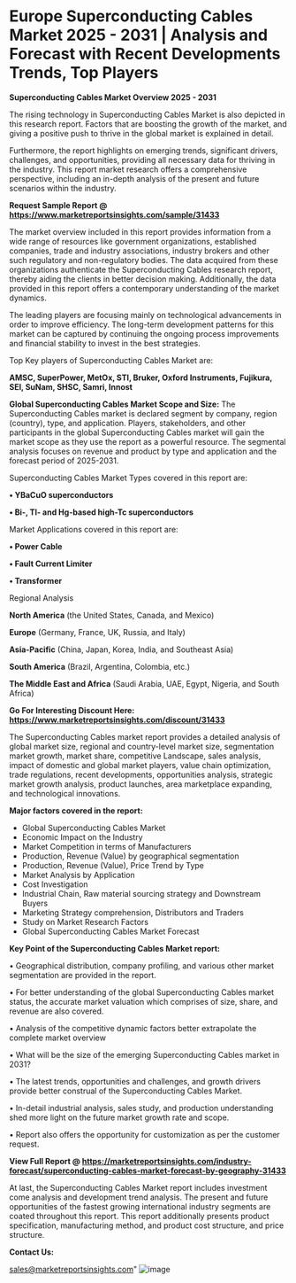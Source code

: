  # Europe Superconducting Cables Market 2025 - 2031 | Analysis and Forecast with Recent Developments Trends, Top Players

<Strong> Superconducting Cables Market Overview 2025 - 2031</strong>

The rising technology in Superconducting Cables Market is also depicted in this research report. Factors that are boosting the growth of the market, and giving a positive push to thrive in the global market is explained in detail.

Furthermore, the report highlights on emerging trends, significant drivers, challenges, and opportunities, providing all necessary data for thriving in the industry. This report market research offers a comprehensive perspective, including an in-depth analysis of the present and future scenarios within the industry.

<strong>Request Sample Report @ <a href=https://www.marketreportsinsights.com/sample/31433>https://www.marketreportsinsights.com/sample/31433</a></strong>

The market overview included in this report provides information from a wide range of resources like government organizations, established companies, trade and industry associations, industry brokers and other such regulatory and non-regulatory bodies. The data acquired from these organizations authenticate the Superconducting Cables research report, thereby aiding the clients in better decision making. Additionally, the data provided in this report offers a contemporary understanding of the market dynamics.

The leading players are focusing mainly on technological advancements in order to improve efficiency. The long-term development patterns for this market can be captured by continuing the ongoing process improvements and financial stability to invest in the best strategies.

Top Key players of Superconducting Cables Market are:

<strong>AMSC, SuperPower, MetOx, STI, Bruker, Oxford Instruments, Fujikura, SEI, SuNam, SHSC, Samri, Innost</strong>

<strong><b>Global Superconducting Cables Market Scope and Size:</b></strong>
The Superconducting Cables market is declared segment by company, region (country), type, and application. Players, stakeholders, and other participants in the global Superconducting Cables market will gain the market scope as they use the report as a powerful resource. The segmental analysis focuses on revenue and product by type and application and the forecast period of 2025-2031.

Superconducting Cables Market Types covered in this report are:

<strong>• YBaCuO superconductors

• Bi-, Tl- and Hg-based high-Tc superconductors</strong>

Market Applications covered in this report are:

<strong>• Power Cable

• Fault Current Limiter

• Transformer</strong> 

Regional Analysis

<strong>North America</strong> (the United States, Canada, and Mexico)

<strong>Europe</strong> (Germany, France, UK, Russia, and Italy)

<strong>Asia-Pacific</strong> (China, Japan, Korea, India, and Southeast Asia)

<strong>South America</strong> (Brazil, Argentina, Colombia, etc.)

<strong>The Middle East and Africa</strong> (Saudi Arabia, UAE, Egypt, Nigeria, and South Africa)

<strong>Go For Interesting Discount Here: <a href=https://www.marketreportsinsights.com/discount/31433>https://www.marketreportsinsights.com/discount/31433</a></strong>

The Superconducting Cables market report provides a detailed analysis of global market size, regional and country-level market size, segmentation market growth, market share, competitive Landscape, sales analysis, impact of domestic and global market players, value chain optimization, trade regulations, recent developments, opportunities analysis, strategic market growth analysis, product launches, area marketplace expanding, and technological innovations.

<strong><b>Major factors covered in the report:</b></strong>
<ul>
  <li>Global Superconducting Cables Market </li>
  <li>Economic Impact on the Industry</li>
  <li>Market Competition in terms of Manufacturers</li>
  <li>Production, Revenue (Value) by geographical segmentation</li>
  <li>Production, Revenue (Value), Price Trend by Type</li>
  <li>Market Analysis by Application</li>
  <li>Cost Investigation</li>
  <li>Industrial Chain, Raw material sourcing strategy and Downstream Buyers</li>
  <li>Marketing Strategy comprehension, Distributors and Traders</li>
  <li>Study on Market Research Factors</li>
  <li>Global Superconducting Cables Market Forecast</li>
</ul>

<strong><b>Key Point of the Superconducting Cables Market report:</b></strong>

• Geographical distribution, company profiling, and various other market segmentation are provided in the report.

• For better understanding of the global Superconducting Cables market status, the accurate market valuation which comprises of size, share, and revenue are also covered.

• Analysis of the competitive dynamic factors better extrapolate the complete market overview

• What will be the size of the emerging Superconducting Cables market in 2031?

• The latest trends, opportunities and challenges, and growth drivers provide better construal of the Superconducting Cables Market.

• In-detail industrial analysis, sales study, and production understanding shed more light on the future market growth rate and scope.

• Report also offers the opportunity for customization as per the customer request.

<strong><b>View Full Report @ <a href=https://marketreportsinsights.com/industry-forecast/superconducting-cables-market-forecast-by-geography-31433>https://marketreportsinsights.com/industry-forecast/superconducting-cables-market-forecast-by-geography-31433</a></b></strong>


At last, the Superconducting Cables Market report includes investment come analysis and development trend analysis. The present and future opportunities of the fastest growing international industry segments are coated throughout this report. This report additionally presents product specification, manufacturing method, and product cost structure, and price structure.

<strong>Contact Us:</strong>

sales@marketreportsinsights.com"
![image](https://github.com/user-attachments/assets/5e6d2fca-d43c-4fe4-b4b7-7f0b18d89bab)
